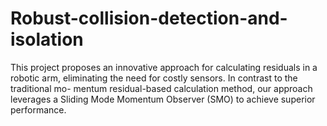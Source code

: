# Robust-collision-detection-and-isolation
This project proposes an innovative approach for calculating residuals in a robotic  arm, eliminating the need for costly sensors. In contrast to the traditional mo- mentum residual-based calculation method, our approach leverages a Sliding Mode  Momentum Observer (SMO) to achieve superior performance. 
